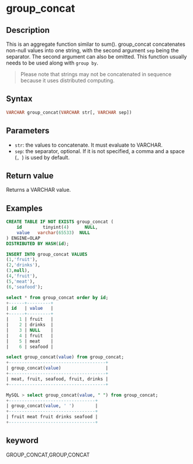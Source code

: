 # group_concat

## Description

This is an aggregate function similar to sum(). group_concat concatenates non-null values into one string, with the second argument `sep` being the separator. The second argument can also be omitted. This function usually needs to be used along with `group by`.

> Please note that strings may not be concatenated in sequence because it uses distributed computing.

## Syntax

```Haskell
VARCHAR group_concat(VARCHAR str[, VARCHAR sep])
```

## Parameters

- `str`: the values to concatenate. It must evaluate to VARCHAR.
- `sep`: the separator, optional. If it is not specified, a comma and a space (`, `) is used by default.

## Return value

Returns a VARCHAR value.

## Examples

```sql
CREATE TABLE IF NOT EXISTS group_concat (
    id        tinyint(4)      NULL,
    value   varchar(65533)  NULL
) ENGINE=OLAP
DISTRIBUTED BY HASH(id);

INSERT INTO group_concat VALUES
(1,'fruit'),
(2,'drinks'),
(3,null),
(4,'fruit'),
(5,'meat'),
(6,'seafood');

select * from group_concat order by id;
+------+---------+
| id   | value   |
+------+---------+
|    1 | fruit   |
|    2 | drinks  |
|    3 | NULL    |
|    4 | fruit   |
|    5 | meat    |
|    6 | seafood |
```

```sql
select group_concat(value) from group_concat;
+-------------------------------------+
| group_concat(value)                 |
+-------------------------------------+
| meat, fruit, seafood, fruit, drinks |
+-------------------------------------+

MySQL > select group_concat(value, " ") from group_concat;
+---------------------------------+
| group_concat(value, ' ')        |
+---------------------------------+
| fruit meat fruit drinks seafood |
+---------------------------------+
```

## keyword

GROUP_CONCAT,GROUP,CONCAT
